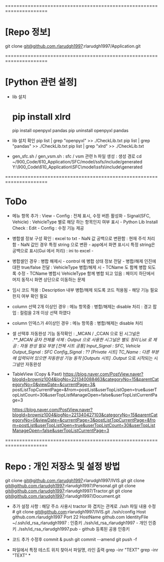 =====================================================================
# [Repo 정보]
git clone git@github.com.rlarudgh1997:rlarudgh1997/Application.git

=====================================================================
# [Python 관련 설정]
- lib 설치
	# pip install xlrd
	pip install openpyxl pandas
	pip uninstall openpyxl pandas


- lib 설치 확인
	pip list | grep "openpyxl" >> ./CheckLib.txt
	pip list | grep "pandas" >> ./CheckLib.txt
	pip list | grep "xlrd" >> ./CheckLib.txt

- gen_sfc.sh / gen_vsm.sh
	: sfc / vsm 관련 h 파일 생성
	: 생성 경로
cd ~/900_Code/610_Application/SFC/model/ssfs/include/generated
Y:\900_Code\610_Application\SFC\model\ssfs\include\generated


=====================================================================
# ToDo
- 메뉴 항목 추가
	: View
		- Config : 전체 표시, 수정 버튼 활성화
		- Signal(SFC, Vehicle) : VehicleType 별로 해당 하는 항목인지 여부 표시
		- Python Lib Install Check
	: Edit
		- Config : 수정 기능 제공






- 병합셀 정보 구성 확인
	: excel to txt
		- NaN 값 공백으로 변환함 : 현재 주석 처리함
		- NaN 값인 경우 특정 string 으로 변환
		- app에서 화면 표시시 특정 string은 공백으로 표시(Gui 에서 처리)
	: ini to excel
		-


- 병합셀인 경우
	: 병합 해제시
		- control 에 병합 상태 정보 전달
		- 병합/해제 인진에 대한 true/false 전달
	: VehicleType 병합/해제 시
		- TCName 도 함꼐 병합 되도록 수정
		- TCName 병합시 VehicleType 함께 병합 되고 있음
	: 페이지 하단에서 머지 동작시 화면 상단으로 이동하는 문제

- 임시 코드 적용
	: Description 내부 병합/해제 되도록 코드 적용됨
		- 해당 기능 필요한지 여부 확인 필요

- column 선택 2개 이상인 경우
	: 메뉴 항목중 : 병합/해제는 disable 처리
	: 경고 팝업 : 컬럼을 2개 이상 선택 하였다

- column 인덱스가 4이상인 경우
	: 메뉴 항목중 : 병합/해제는 disable 처리





- 셀 선택후 자동완성 기능 동작확인
	: _MCAN / _CCAN 으로 된 시그널은 .**__MCAN 글자 전체를 삭제
	: Output 으로 사용한 시그널은 별도 정리 List 로 제공
	: 자동 완성 필요 부분
		[전체 시트 공통]
			Input_Signal : SFC, Vehicle
			Output_Signal : SFC
			Config_Signal : ??
		[Private 시트]
			TC_Name : 다른 부분에 입력되어 있으면 자동완성 기능 동작
		[Outputs 시트]
			.Output_ 으로 시작되는 시그널만 자동완성

- TableView (Copy & Past)
	https://blog.naver.com/PostView.naver?blogId=browniz1004&logNo=221340088463&categoryNo=15&parentCategoryNo=0&viewDate=&currentPage=3&	postListTopCurrentPage=&from=postList&userTopListOpen=true&userTopListCount=30&userTopListManageOpen=false&userTopListCurrentPage=3

	https://blog.naver.com/PostView.naver?blogId=browniz1004&logNo=221340427103&categoryNo=15&parentCategoryNo=0&viewDate=&currentPage=3&postListTopCurrentPage=&from=postList&userTopListOpen=true&userTopListCount=30&userTopListManageOpen=false&userTopListCurrentPage=3


































=====================================================================
# Repo : 개인 저장소 및 설정 방법
git clone git@github.com.rlarudgh1997:rlarudgh1997/IVIS.git
git clone git@github.com.rlarudgh1997:rlarudgh1997/Personal.git
git clone git@github.com.rlarudgh1997:rlarudgh1997/Tractor.git
git clone git@github.com.rlarudgh1997:rlarudgh1997/Document.git


- 추가 설정 사항
	: 해당 주소 사용시 tractor 와 겹치는 관계로 ./ssh 파일 내용 수정
		# git clone git@github.com:rlarudgh1997/IVIS.git
		./ssh/config
			Host github.com.rlarudgh1997
			Port 22
			HostName github.com
			IdentityFile ~/.ssh/id_rsa_rlarudgh1997
	: 인증키
		./ssh/id_rsa_rlarudgh1997
			- 개인 인증키
		./ssh/id_rsa_rlarudgh1997.pub
			- github 등록된 공용 인증키


- 코드 추가 수정후 commit & push
	git commit --amend
	git push -f


- 파일에서 특정 테스트 위치 찾아서 파일명, 라인 출력
	grep -inr "TEXT"
	grep -inr "TEXT" *
